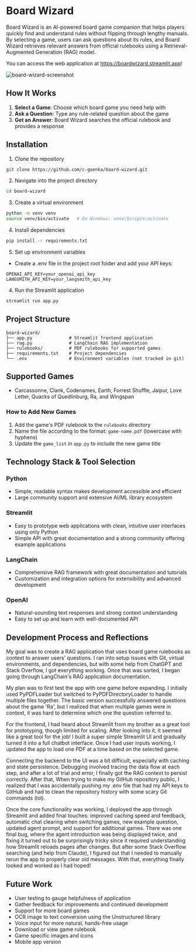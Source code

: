 # Board Wizard

Board Wizard is an AI-powered board game companion that helps players quickly find and understand rules without flipping through lengthy manuals. By selecting a game, users can ask questions about its rules, and Board Wizard retrieves relevant answers from official rulebooks using a Retrieval-Augmented Generation (RAG) model.

You can access the web application at https://boardwizard.streamlit.app!

![board-wizard-screenshot](https://github.com/user-attachments/assets/41eae8d6-a35a-47d8-b2b4-14ca5173aa9d)


## How It Works

1. **Select a Game**: Choose which board game you need help with
2. **Ask a Question**: Type any rule-related question about the game
3. **Get an Answer**: Board Wizard searches the official rulebook and provides a response


## Installation

1. Clone the repository
```bash
git clone https://github.com/c-goenka/board-wizard.git
```

2. Navigate into the project directory
```bash
cd board-wizard
```

3. Create a virtual environment
```bash
python -m venv venv
source venv/bin/activate   # On Windows: venv\Scripts\activate
```

4. Install dependencies
```bash
pip install -r requirements.txt
```

5. Set up environment variables
- Create a .env file in the project root folder and add your API keys:
```
OPENAI_API_KEY=your_openai_api_key
LANGSMITH_API_KEY=your_langsmith_api_key
```

4. Run the Streamlit application
```bash
streamlit run app.py
```


## Project Structure

```
board-wizard/
├── app.py              # Streamlit frontend application
├── rag.py              # LangChain RAG implementation
├── rulebooks/          # PDF rulebooks for supported games
├── requirements.txt    # Project dependencies
└── .env                # Environment variables (not tracked in git)
```


## Supported Games

- Carcassonne, Clank, Codenames, Earth, Forrest Shuffle, Jaipur, Love Letter, Quacks of Quedlinburg, Ra, and Wingspan

### How to Add New Games

1. Add the game's PDF rulebook to the `rulebooks` directory
2. Name the file according to the format: `game-name.pdf` (lowercase with hyphens)
3. Update the `game_list` in `app.py` to include the new game title


## Technology Stack & Tool Selection

### Python

- Simple, readable syntax makes development accessible and efficient
- Large community support and extensive AI/ML library ecosystem

### Streamlit

- Easy to prototype web applications with clean, intuitive user interfaces using only Python
- Simple API with great documentation and a strong community offering example applications

### LangChain

- Comprehensive RAG framework with great documentation and tutorials
- Customization and integration options for extensibility and advanced development

### OpenAI

- Natural-sounding text responses and strong context understanding
- Easy to set up and learn with well-documented API


## Development Process and Reflections

My goal was to create a RAG application that uses board game rulebooks as context to answer users’ questions. I ran into setup issues with Git, virtual environments, and dependencies, but with some help from ChatGPT and Stack Overflow, I got everything working. Once that was sorted, I began going through LangChain's RAG application documentation.

My plan was to first test the app with one game before expanding. I initially used PyPDFLoader but switched to PyPDFDirectoryLoader to handle multiple files together. The basic version successfully answered questions about the game 'Ra', but I realized that when multiple games were in context, it was hard to determine which one the question referred to.

For the frontend, I had heard about Streamlit from my brother as a great tool for prototyping, though limited for scaling. After looking into it, it seemed like a great tool for the job! I built a super simple Streamlit UI and gradually turned it into a full chatbot interface. Once I had user inputs working, I updated the app to load one PDF at a time based on the selected game.

Connecting the backend to the UI was a bit difficult, especially with caching and state persistence. Debugging involved tracing the data flow at each step, and after a lot of trial and error, I finally got the RAG context to persist correctly. After that, When trying to make my GitHub repository public, I realized that I was accidentally pushing my .env file that had my API keys to GitHub and had to clean the repository history with some scary Git commands (lol).

Once the core functionality was working, I deployed the app through Streamlit and added final touches: improved caching speed and feedback, automatic chat clearing when switching games, new example question, updated agent prompt, and support for additional games. There was one final bug, where the agent introduction was being displayed twice, and fixing it turned out to be surprisingly tricky since it required understanding how Streamlit reloads pages after changes. But after some Stack Overflow searching (and help from Claude), I figured out that I needed to manually rerun the app to properly clear old messages. With that, everything finally looked and worked as I had hoped!


## Future Work

- User testing to gauge helpfulness of application
- Gather feedback for improvements and continued development
- Support for more board games
- OCR image to text conversion using the Unstructured library
- Voice input for more natural, hands-free usage
- Download or view game rulebook
- Game specific images and icons
- Mobile app version
